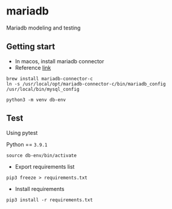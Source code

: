 # mariadb
Mariadb modeling and testing

## Getting start

- In macos, install mariadb connector
- Reference [link](https://stackoverflow.com/a/44268445/7270469)

```
brew install mariadb-connector-c
ln -s /usr/local/opt/mariadb-connector-c/bin/mariadb_config /usr/local/bin/mysql_config

python3 -m venv db-env
```

## Test

Using pytest

Python == `3.9.1`

```
source db-env/bin/activate
```

- Export requirements list

```
pip3 freeze > requirements.txt
```

- Install requirements

```
pip3 install -r requirements.txt
```